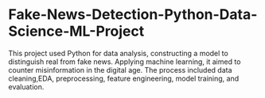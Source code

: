 # Fake-News-Detection-Python-Data-Science-ML-Project
This project used Python for data analysis, constructing a model to distinguish real from fake news. Applying machine learning, it aimed to counter misinformation in the digital age. The process included data cleaning,EDA, preprocessing, feature engineering, model training, and evaluation.
